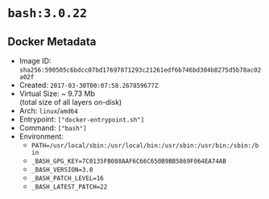 # `bash:3.0.22`

## Docker Metadata

- Image ID: `sha256:590505c6bdcc07bd17697871293c21261edf6b746bd304b8275d5b78ac02a02f`
- Created: `2017-03-30T00:07:58.267859677Z`
- Virtual Size: ~ 9.73 Mb  
  (total size of all layers on-disk)
- Arch: `linux`/`amd64`
- Entrypoint: `["docker-entrypoint.sh"]`
- Command: `["bash"]`
- Environment:
  - `PATH=/usr/local/sbin:/usr/local/bin:/usr/sbin:/usr/bin:/sbin:/bin`
  - `_BASH_GPG_KEY=7C0135FB088AAF6C66C650B9BB5869F064EA74AB`
  - `_BASH_VERSION=3.0`
  - `_BASH_PATCH_LEVEL=16`
  - `_BASH_LATEST_PATCH=22`
